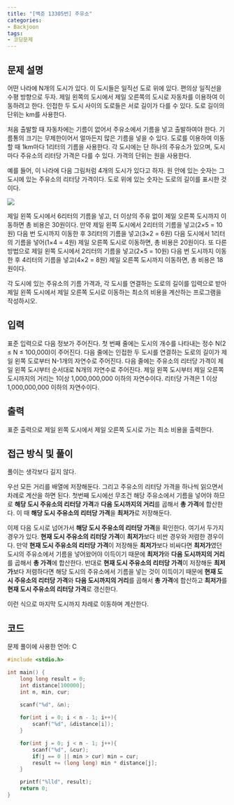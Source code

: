 ```yaml
---
title: "[백준 13305번] 주유소"
categories:
- Backjoon
tags:
- 코딩문제
---
```


## 문제 설명

어떤 나라에 N개의 도시가 있다. 이 도시들은 일직선 도로 위에 있다. 편의상 일직선을 수평 방향으로 두자. 제일 왼쪽의 도시에서 제일 오른쪽의 도시로 자동차를 이용하여 이동하려고 한다. 인접한 두 도시 사이의 도로들은 서로 길이가 다를 수 있다. 도로 길이의 단위는 km를 사용한다.

처음 출발할 때 자동차에는 기름이 없어서 주유소에서 기름을 넣고 출발하여야 한다. 기름통의 크기는 무제한이어서 얼마든지 많은 기름을 넣을 수 있다. 도로를 이용하여 이동할 때 1km마다 1리터의 기름을 사용한다. 각 도시에는 단 하나의 주유소가 있으며, 도시 마다 주유소의 리터당 가격은 다를 수 있다. 가격의 단위는 원을 사용한다.

예를 들어, 이 나라에 다음 그림처럼 4개의 도시가 있다고 하자. 원 안에 있는 숫자는 그 도시에 있는 주유소의 리터당 가격이다. 도로 위에 있는 숫자는 도로의 길이를 표시한 것이다. 

![](https://onlinejudgeimages.s3-ap-northeast-1.amazonaws.com/problem/13305/1.png)

제일 왼쪽 도시에서 6리터의 기름을 넣고, 더 이상의 주유 없이 제일 오른쪽 도시까지 이동하면 총 비용은 30원이다. 만약 제일 왼쪽 도시에서 2리터의 기름을 넣고(2×5 = 10원) 다음 번 도시까지 이동한 후 3리터의 기름을 넣고(3×2 = 6원) 다음 도시에서 1리터의 기름을 넣어(1×4 = 4원) 제일 오른쪽 도시로 이동하면, 총 비용은 20원이다. 또 다른 방법으로 제일 왼쪽 도시에서 2리터의 기름을 넣고(2×5 = 10원) 다음 번 도시까지 이동한 후 4리터의 기름을 넣고(4×2 = 8원) 제일 오른쪽 도시까지 이동하면, 총 비용은 18원이다.

각 도시에 있는 주유소의 기름 가격과, 각 도시를 연결하는 도로의 길이를 입력으로 받아 제일 왼쪽 도시에서 제일 오른쪽 도시로 이동하는 최소의 비용을 계산하는 프로그램을 작성하시오.

## 입력

표준 입력으로 다음 정보가 주어진다. 첫 번째 줄에는 도시의 개수를 나타내는 정수 N(2 ≤ N ≤ 100,000)이 주어진다. 다음 줄에는 인접한 두 도시를 연결하는 도로의 길이가 제일 왼쪽 도로부터 N-1개의 자연수로 주어진다. 다음 줄에는 주유소의 리터당 가격이 제일 왼쪽 도시부터 순서대로 N개의 자연수로 주어진다. 제일 왼쪽 도시부터 제일 오른쪽 도시까지의 거리는 1이상 1,000,000,000 이하의 자연수이다. 리터당 가격은 1 이상 1,000,000,000 이하의 자연수이다. 

## 출력

표준 출력으로 제일 왼쪽 도시에서 제일 오른쪽 도시로 가는 최소 비용을 출력한다. 

## 접근 방식 및 풀이

풀이는 생각보다 길지 않다.

우선 모든 거리를 배열에 저장해둔다. 그리고 주유소의 리터당 가격을 하나씩 읽으면서 차례로 계산을 하면 된다. 첫번째 도시에선 무조건 해당 주유소에서  기름을 넣어야 하므로 **해당 도시 주유소의 리터당 가격**과 **다음 도시까지의 거리**를 곱해서 **총 가격**에 합산한다. 이 때 **해당 도시 주유소의 리터당 가격**을 **최저가**로 저장해둔다.

이제 다음 도시로 넘어가서 **해당 도시 주유소의 리터당 가격**을 확인한다. 여기서 두가지 경우가 있다.  **현재 도시 주유소의 리터당 가격**이 **최저가**보다 비싼 경우와 저렴한 경우이다. 만약 **현재 도시 주유소의 리터당 가격**이 저장해둔 **최저가**보다 비싸다면 **최저가**였던 도시의 주유소에서 기름을 넣어왔어야 이득이기 때문에 **최저가**와 **다음 도시까지의 거리**를 곱해서 **총 가격**에 합산한다. 반대로 **현재 도시 주유소의 리터당 가격**이 저장해둔 **최저가**보다 저렴하다면 해당 도시의 주유소에서 기름을 넣는 것이 이득이기 때문에 **현재 도시 주유소의 리터당 가격**와 **다음 도시까지의 거리**를 곱해서 **총 가격**에 합산하고 **최저가**를 **현재 도시 주유소의 리터당 가격**로 갱신한다.

이런 식으로 마지막 도시까지 차례로 이동하며 계산한다.

## 코드
문제 풀이에 사용한 언어: C

``` c
#include <stdio.h>

int main() {
    long long result = 0;
    int distance[100000];
    int n, min, cur;

    scanf("%d", &n);
    
    for(int i = 0; i < n - 1; i++){
        scanf("%d", &distance[i]);
    }

    for(int j = 0; j < n - 1; j++){
        scanf("%d", &cur);
        if(j == 0 || min > cur) min = cur;
        result += (long long) min * distance[j];
    }

    printf("%lld", result);
    return 0;
}
```
